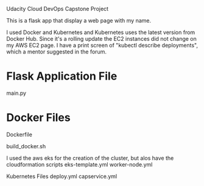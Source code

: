Udacity Cloud DevOps Capstone Project

This is a flask app that display a web page with my name. 

I used Docker and Kubernetes and Kubernetes uses the latest version 
from Docker Hub. Since it's a rolling update the EC2 instances did not 
change on my AWS EC2 page. I have a print screen of "kubectl describe deployments", 
which a mentor suggested in the forum. 


<div class="header">
  <h1>Flask Application File</h1>
  <p>main.py</p>
</div>

<div class="header">
  <h1>Docker Files</h1>
  <p>Dockerfile</p>
  <p>build_docker.sh</p>
</div>

I used the aws eks for the creation of the cluster, but alos have the cloudformation scripts
eks-template.yml
worker-node.yml

Kubernetes Files
deploy.yml 
capservice.yml





